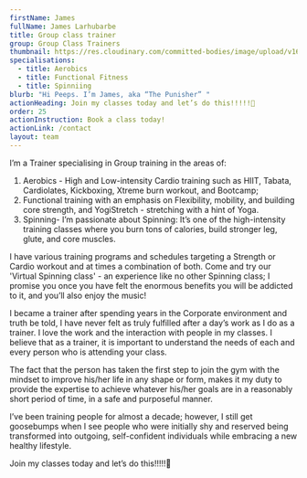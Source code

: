 ```yaml
---
firstName: James
fullName: James Larhubarbe
title: Group class trainer
group: Group Class Trainers
thumbnail: https://res.cloudinary.com/committed-bodies/image/upload/v1644512895/trainers/Dylan%20De%20Beer/dylan-trainer.png
specialisations:
  - title: Aerobics
  - title: Functional Fitness
  - title: Spinniing
blurb: "Hi Peeps. I’m James, aka “The Punisher” "
actionHeading: Join my classes today and let’s do this!!!!!🌹
order: 25
actionInstruction: Book a class today!
actionLink: /contact
layout: team
---
```

I’m a Trainer specialising in Group training in the areas of: 
1. Aerobics - High and Low-intensity Cardio training such as HIIT, Tabata, Cardiolates, Kickboxing, Xtreme burn workout, and Bootcamp; 
2. Functional training with an emphasis on Flexibility, mobility, and building core strength, and YogiStretch - stretching with a hint of Yoga. 
3. Spinning- I’m passionate about Spinning: It’s one of the high-intensity training classes where you burn tons of calories, build stronger leg, glute, and core muscles. 

I have various training programs and schedules targeting a Strength or Cardio workout and at times a combination of both. Come and try our 'Virtual Spinning class' - an experience like no other Spinning class; I promise you once you have felt the enormous benefits you will be addicted to it, and you’ll also enjoy the music!


I became a trainer after spending years in the Corporate environment and truth be told, I have never felt as truly fulfilled after a day’s work as I do as a trainer. I love the work and the interaction with people in my classes. I believe that as a trainer, it is important to understand the needs of each and every person who is attending your class.

The fact that the person has taken the first step to join the gym with the mindset to improve his/her life in any shape or form, makes it my duty to provide the expertise to achieve whatever his/her goals are in a reasonably short period of time, in a safe and purposeful manner. 

I’ve been training people for almost a decade; however, I still get goosebumps when I see people who were initially shy and reserved being transformed into outgoing, self-confident individuals while embracing a new healthy lifestyle. 


Join my classes today and let’s do this!!!!!🌹